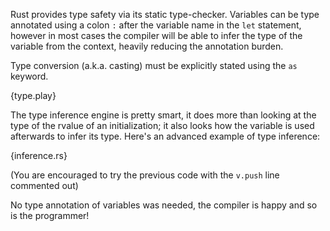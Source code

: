 Rust provides type safety via its static type-checker. Variables can be type
annotated using a colon `:` after the variable name in the `let` statement,
however in most cases the compiler will be able to infer the type of the
variable from the context, heavily reducing the annotation burden.

Type conversion (a.k.a. casting) must be explicitly stated using the `as`
keyword.

{type.play}

The type inference engine is pretty smart, it does more than looking at the
type of the rvalue of an initialization; it also looks how the variable is used
afterwards to infer its type. Here's an advanced example of type inference:

{inference.rs}

(You are encouraged to try the previous code with the `v.push` line commented
out)

No type annotation of variables was needed, the compiler is happy and so is the
programmer!
